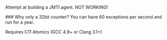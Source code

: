 Attempt at building a JMTI agent. NOT WORKING!

### Why only a 32bit counter?
You can have 60 exceptions per second and run for a year.

Requires C11 Atomics (GCC 4.9+ or Clang 3.1+)

